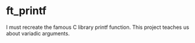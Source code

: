 # ft_printf
I must recreate the famous C library printf function. This project teaches us about variadic arguments.
